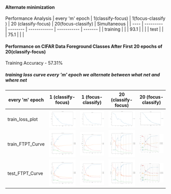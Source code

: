 #### Alternate minimization

Performance Analysis
| every 'm' epoch | 1(classify-focus)  | 1(focus-classify ) | 20 (classify-focus) | 20(focus-classify) | Simultaneous  | 
|  ----           |  ---------         | --------           |  ------------       |  -----------       | -------       |
| training        |                    |                    |    93.1             |                    |           | 
| test            |                    |                    |     75.1            |                    |           |


#### Performance on CIFAR Data Foreground Classes After First 20 epochs of 20(classify-focus)
Training Accuracy - 57.31% 


##### training loss curve every 'm' epoch we alternate between what net and where net
 | every 'm' epoch   |   1 (classify-focus)  | 1 (focus-classify)  |  20 (classify-focus) | 20 (focus-classify) |
 | ---   |   ------- | --- |---|----|
 | train_loss_plot  |  <img src= ./plots/train_loss_every_1_plot.png width="400">   | <img src= ./plots/where_what_train_loss_every_1_plot.png width="400"> |  <img src= ./plots/train_loss_every_20_plot.png width="400"> | <img src= ./plots/where_what_train_loss_every_20_plot.JPG width="400"> |
 |  train_FTPT_Curve  |  <img src= ./plots/train_analysis_every_1.png width="400">  | <img src= ./plots/where_what_train_analysis_every_1.png width="400">  | <img src= ./plots/train_analysis_every_20.png width="400">  | <img src= ./plots/where_what_train_analysis_every_20.JPG width="400">  |
 |  test_FTPT_Curve   | <img src= ./plots/test_analysis_every_1.png width="400">    | <img src= ./plots/where_what_test_analysis_every_1.png width="400">   |<img src= ./plots/test_analysis_every_20.png width="400">   | <img src= ./plots/where_what_test_analysis_every_20.JPG width="400">   |



